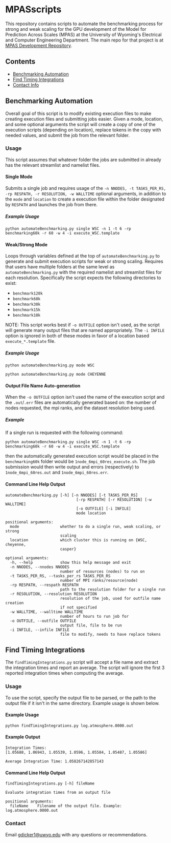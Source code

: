 # MPASscripts

This repository contains scripts to automate the benchmarking process for strong and weak scaling for the GPU development of the Model for Prediction Across Scales (MPAS) at the University of Wyoming's Electrical and Computer Engineering Department. The main repo for that project is at [MPAS Development Repository](https://github.com/cenamiller/MPAS).

## Contents
* [Benchmarking Automation](#benchmarking-automation)
* [Find Timing Integrations](#find-timing-integrations)
* [Contact Info](#contact)

## Benchmarking Automation
Overall goal of this script is to modify existing execution files to make creating execution files and submitting jobs easier. Given a mode, location, and some optional arguments the script will create a copy of one of the execution scripts (depending on location), replace tokens in the copy with needed values, and submit the job from the relevant folder.

### Usage
This script assumes that whatever folder the jobs are submitted in already has the relevant streamlist and namelist files.

#### Single Mode
Submits a single job and requires usage of the `-n NNODES, -t TASKS_PER_RS, -rp RESPATH, -r RESOLUTION, -w WALLTIME` optional arguments, in addition to the `mode` and `location` to create a execution file within the folder designated by `RESPATH` and launches the job from there.

##### Example Usage
`python automateBenchmarking.py single WSC -n 1 -t 6 -rp benchmarking60k -r 60 -w 4 -i execute_WSC.template`

#### Weak/Strong Mode
Loops through variables defined at the top of `automateBenchmarking.py` to generate and submit execution scripts for weak or strong scaling. Requires that users have multiple folders at the same level as `automateBenchmarking.py` with the required namelist and streamlist files for each resolution. Specifically the script expects the following directories to exist:
* `benchmark120k`
* `benchmark60k`
* `benchmark30k`
* `benchmark15k`
* `benchmark10k`

NOTE: This script works best if `-o OUTFILE` option isn't used, as the script will generate many output files that are named appropriately. The `-i INFILE` option is ignored in both of these modes in favor of a location based `execute_*.template` file.

##### Example Usage
`python automateBenchmarking.py mode WSC`

`python automateBenchmarking.py mode CHEYENNE`

#### Output File Name Auto-generation
When the `-o OUTFILE` option isn't used the name of the execution script and the `.out`/`.err` files are automatically generated based on: the number of nodes requested, the mpi ranks, and the dataset resolution being used.

##### Example
If a single run is requested with the following command:

`python automateBenchmarking.py single WSC -n 1 -t 6 -rp benchmarking60k -r 60 -w 4 -i execute_WSC.template`

then the automatically generated execution script would be placed in the `benchmarking60k` folder would be `1node_6mpi_60res_execute.sh`. The job submission would then write output and errors (respectively) to `1node_6mpi_60res.out` and `1node_6mpi_60res.err`.

#### Command Line Help Output
~~~~
automateBenchmarking.py [-h] [-n NNODES] [-t TASKS_PER_RS]
                               [-rp RESPATH] [-r RESOLUTION] [-w WALLTIME]
                               [-o OUTFILE] [-i INFILE]
                               mode location

positional arguments:
  mode                  whether to do a single run, weak scaling, or strong
                        scaling
  location              which cluster this is running on {WSC, cheyenne,
                        casper}

optional arguments:
  -h, --help            show this help message and exit
  -n NNODES, --nnodes NNODES
                        number of resources (nodes) to run on
  -t TASKS_PER_RS, --tasks_per_rs TASKS_PER_RS
                        number of MPI ranks/resource(node)
  -rp RESPATH, --respath RESPATH
                        path to the resolution folder for a single run
  -r RESOLUTION, --resolution RESOLUTION
                        resolution of the job, used for outfile name creation
                        if not specified
  -w WALLTIME, --walltime WALLTIME
                        number of hours to run job for
  -o OUTFILE, --outfile OUTFILE
                        output file, file to be run
  -i INFILE, --infile INFILE
                        file to modify, needs to have replace tokens
~~~~

## Find Timing Integrations
The `findTimingIntegrations.py` script will accept a file name and extract the integration times and report an average. The script will ignore the first 3 reported integration times when computing the average.

### Usage
To use the script, specify the output file to be parsed, or the path to the output file if it isn't in the same directory. Example usage is shown below.

#### Example Usage
~~~~
python findTimingIntegrations.py log.atmosphere.0000.out
~~~~

#### Example Output
~~~~
Integration Times:
[1.05688, 1.06943, 1.05539, 1.0596, 1.05584, 1.05487, 1.05586]

Average Integration Time: 1.058267142857143
~~~~
#### Command Line Help Output
~~~~
findTimingIntegrations.py [-h] fileName

Evaluate integration times from an output file

positional arguments:
  fileName    Filename of the output file. Example: log.atmosphere.0000.out
~~~~

### Contact
Email gdicker1@uwyo.edu with any questions or recommendations.
